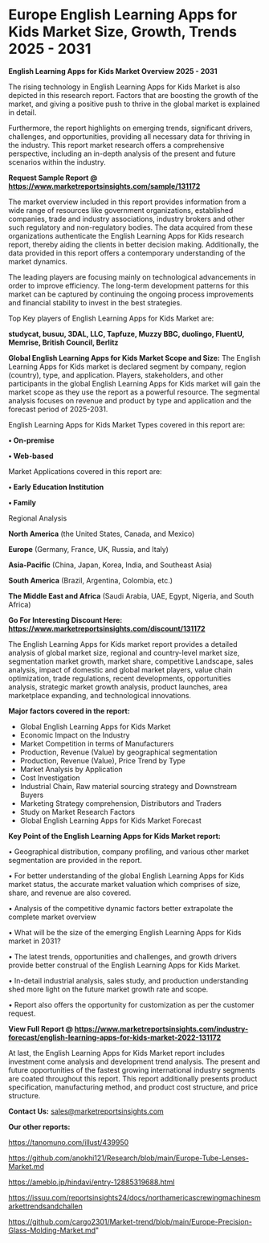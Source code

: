  # Europe English Learning Apps for Kids Market Size, Growth, Trends 2025 - 2031

<Strong> English Learning Apps for Kids Market Overview 2025 - 2031</strong>

The rising technology in English Learning Apps for Kids Market is also depicted in this research report. Factors that are boosting the growth of the market, and giving a positive push to thrive in the global market is explained in detail.

Furthermore, the report highlights on emerging trends, significant drivers, challenges, and opportunities, providing all necessary data for thriving in the industry. This report market research offers a comprehensive perspective, including an in-depth analysis of the present and future scenarios within the industry.

<strong>Request Sample Report @ <a href=https://www.marketreportsinsights.com/sample/131172>https://www.marketreportsinsights.com/sample/131172</a></strong>

The market overview included in this report provides information from a wide range of resources like government organizations, established companies, trade and industry associations, industry brokers and other such regulatory and non-regulatory bodies. The data acquired from these organizations authenticate the English Learning Apps for Kids research report, thereby aiding the clients in better decision making. Additionally, the data provided in this report offers a contemporary understanding of the market dynamics.

The leading players are focusing mainly on technological advancements in order to improve efficiency. The long-term development patterns for this market can be captured by continuing the ongoing process improvements and financial stability to invest in the best strategies.

Top Key players of English Learning Apps for Kids Market are:

<strong>studycat, busuu, 3DAL, LLC, Tapfuze, Muzzy BBC, duolingo, FluentU, Memrise, British Council, Berlitz</strong>

<strong><b>Global English Learning Apps for Kids Market Scope and Size:</b></strong>
The English Learning Apps for Kids market is declared segment by company, region (country), type, and application. Players, stakeholders, and other participants in the global English Learning Apps for Kids market will gain the market scope as they use the report as a powerful resource. The segmental analysis focuses on revenue and product by type and application and the forecast period of 2025-2031.

English Learning Apps for Kids Market Types covered in this report are:

<strong>• On-premise

• Web-based</strong>

Market Applications covered in this report are:

<strong>• Early Education Institution

• Family</strong> 

Regional Analysis

<strong>North America</strong> (the United States, Canada, and Mexico)

<strong>Europe</strong> (Germany, France, UK, Russia, and Italy)

<strong>Asia-Pacific</strong> (China, Japan, Korea, India, and Southeast Asia)

<strong>South America</strong> (Brazil, Argentina, Colombia, etc.)

<strong>The Middle East and Africa</strong> (Saudi Arabia, UAE, Egypt, Nigeria, and South Africa)

<strong>Go For Interesting Discount Here: <a href=https://www.marketreportsinsights.com/discount/131172>https://www.marketreportsinsights.com/discount/131172</a></strong>

The English Learning Apps for Kids market report provides a detailed analysis of global market size, regional and country-level market size, segmentation market growth, market share, competitive Landscape, sales analysis, impact of domestic and global market players, value chain optimization, trade regulations, recent developments, opportunities analysis, strategic market growth analysis, product launches, area marketplace expanding, and technological innovations.

<strong><b>Major factors covered in the report:</b></strong>
<ul>
  <li>Global English Learning Apps for Kids Market </li>
  <li>Economic Impact on the Industry</li>
  <li>Market Competition in terms of Manufacturers</li>
  <li>Production, Revenue (Value) by geographical segmentation</li>
  <li>Production, Revenue (Value), Price Trend by Type</li>
  <li>Market Analysis by Application</li>
  <li>Cost Investigation</li>
  <li>Industrial Chain, Raw material sourcing strategy and Downstream Buyers</li>
  <li>Marketing Strategy comprehension, Distributors and Traders</li>
  <li>Study on Market Research Factors</li>
  <li>Global English Learning Apps for Kids Market Forecast</li>
</ul>

<strong><b>Key Point of the English Learning Apps for Kids Market report:</b></strong>

• Geographical distribution, company profiling, and various other market segmentation are provided in the report.

• For better understanding of the global English Learning Apps for Kids market status, the accurate market valuation which comprises of size, share, and revenue are also covered.

• Analysis of the competitive dynamic factors better extrapolate the complete market overview

• What will be the size of the emerging English Learning Apps for Kids market in 2031?

• The latest trends, opportunities and challenges, and growth drivers provide better construal of the English Learning Apps for Kids Market.

• In-detail industrial analysis, sales study, and production understanding shed more light on the future market growth rate and scope.

• Report also offers the opportunity for customization as per the customer request.

<strong><b>View Full Report @ <a href=https://www.marketreportsinsights.com/industry-forecast/english-learning-apps-for-kids-market-2022-131172>https://www.marketreportsinsights.com/industry-forecast/english-learning-apps-for-kids-market-2022-131172</a></b></strong>


At last, the English Learning Apps for Kids Market report includes investment come analysis and development trend analysis. The present and future opportunities of the fastest growing international industry segments are coated throughout this report. This report additionally presents product specification, manufacturing method, and product cost structure, and price structure.

<strong>Contact Us:</strong>
sales@marketreportsinsights.com

<strong>Our other reports:</strong>

<a href=https://tanomuno.com/illust/439950>https://tanomuno.com/illust/439950</a>

<a href=https://github.com/anokhi121/Research/blob/main/Europe-Tube-Lenses-Market.md>https://github.com/anokhi121/Research/blob/main/Europe-Tube-Lenses-Market.md</a>

<a href=https://ameblo.jp/hindavi/entry-12885319688.html>https://ameblo.jp/hindavi/entry-12885319688.html</a>

<a href=https://issuu.com/reportsinsights24/docs/northamericascrewingmachinesmarkettrendsandchallen>https://issuu.com/reportsinsights24/docs/northamericascrewingmachinesmarkettrendsandchallen</a>

<a href=https://github.com/cargo2301/Market-trend/blob/main/Europe-Precision-Glass-Molding-Market.md>https://github.com/cargo2301/Market-trend/blob/main/Europe-Precision-Glass-Molding-Market.md</a>"

